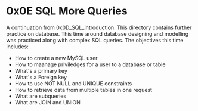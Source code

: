 # 0x0E SQL More Queries

A continuation from 0x0D_SQL_introduction. This directory contains further practice on database. This time around database designing and modelling was practiced along with complex SQL queries.
The objectives this time includes:
* How to create a new MySQL user
* How to maanage priviledges for a user to a database or table
* What's a primary key
* What's a Foreign key
* How to use NOT NULL and UNIQUE constraints
* How to retrieve data from multiple tables in one request
* What are subqueries
* What are JOIN and UNION
